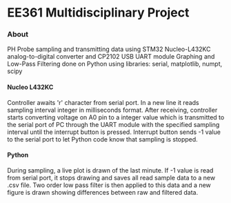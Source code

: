# EE361 Multidisciplinary Project
### About
PH Probe sampling and transmitting data using STM32 Nucleo-L432KC analog-to-digital converter and CP2102 USB UART module
Graphing and Low-Pass Filtering done on Python using libraries: serial, matplotlib, numpt, scipy
#### Nucleo L432KC
Controller awaits 'r' character from serial port. In a new line it reads sampling interval integer in milliseconds format. After receiving, controller starts converting voltage on A0 pin to a integer value which is transmitted to the serial port of PC through the UART module with the specified sampling interval until the interrupt button is pressed. Interrupt button sends -1 value to the serial port to let Python code know that sampling is stopped.
#### Python
During sampling, a live plot is drawn of the last minute. If -1 value is read from serial port, it stops drawing and saves all read sample data to a new .csv file. Two order low pass filter is then applied to this data and a new figure is drawn showing differences between raw  and filtered data.
